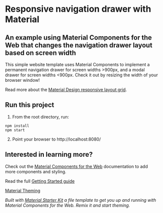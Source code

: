 # Responsive navigation drawer with Material
## An example using Material Components for the Web that changes the navigation drawer layout based on screen width

This simple website template uses Material Components to implement a permanent navigation drawer for screen widths >900px, and a modal drawer for screen widths <900px. Check it out by resizing the width of your browser window!

Read more about the [Material Design responsive layout grid](https://material.io/design/layout/responsive-layout-grid.html).

## Run this project
1. From the root directory, run: 
```
npm install
npm start
```
2. Point your browser to http://localhost:8080/

## Interested in learning more?
Check out the [Material Components for the Web](https://github.com/material-components/material-components-web) documentation to add more components and styling.

Read the full [Getting Started guide](https://github.com/material-components/material-components-web/blob/master/docs/getting-started.md)

[Material Theming](https://material.io/design/material-theming)

*Built with [Material Starter Kit](https://glitch.com/~material-starter-kit) a file template to get you up and running with Material Components for the Web. Remix it and start theming.*
